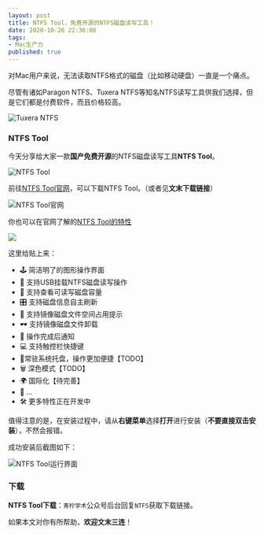 ```yaml
---
layout: post
title: NTFS Tool，免费开源的NTFS磁盘读写工具！
date: 2020-10-26 22:36:00
tags: 
- Mac生产力
published: true
---
```




对Mac用户来说，无法读取NTFS格式的磁盘（比如移动硬盘）一直是一个痛点。

尽管有诸如Paragon NTFS、Tuxera NTFS等知名NTFS读写工具供我们选择，但是它们都是付费软件，而且价格较高。


![Tuxera NTFS](https://figurebed-iseex.oss-cn-hangzhou.aliyuncs.com/img/20201025171155.png)

### NTFS Tool

今天分享给大家一款**国产免费开源**的NTFS磁盘读写工具**NTFS Tool**。

![NTFS Tool](https://figurebed-iseex.oss-cn-hangzhou.aliyuncs.com/img/20201025171616.png)

前往[NTFS Tool官网](https://ntfstool.com/zh-cn/ "NTFS Tool官网")，可以下载NTFS Tool。（或者见**文末下载链接**）

![NTFS Tool官网](https://figurebed-iseex.oss-cn-hangzhou.aliyuncs.com/img/20201025171839.png)

你也可以在官网了解的[NTFS Tool的特性](https://ntfstool.com/zh-cn/features.html "NTFS Tool特性")

![](https://figurebed-iseex.oss-cn-hangzhou.aliyuncs.com/img/20201025172002.png)

这里给贴上来：

- 🕹 简洁明了的图形操作界面
- 🦄 支持USB挂载NTFS磁盘读写操作
- 💾 支持查看可读写磁盘容量
- 🎛 支持磁盘信息自主刷新
- 🚀 支持镜像磁盘文件空间占用提示
- 🕶 支持镜像磁盘文件卸载
- 🔔 操作完成后通知
- 💻 支持触控栏快捷键
- 🤖常驻系统托盘，操作更加便捷【TODO】
- 🗑 深色模式【TODO】
- 🌍 国际化【待完善】
- 🎏 ...
- 🛠 更多特性正在开发中

值得注意的是，在安装过程中，请从**右键菜单**选择**打开**进行安装（**不要直接双击安装**），不然会报错。

成功安装后截图如下：

![NTFS Tool运行界面](https://figurebed-iseex.oss-cn-hangzhou.aliyuncs.com/img/20201025172929.png)

### 下载

**NTFS Tool下载**：`青柠学术`公众号后台回复`NTFS`获取下载链接。

如果本文对你有所帮助，**欢迎文末三连**！

